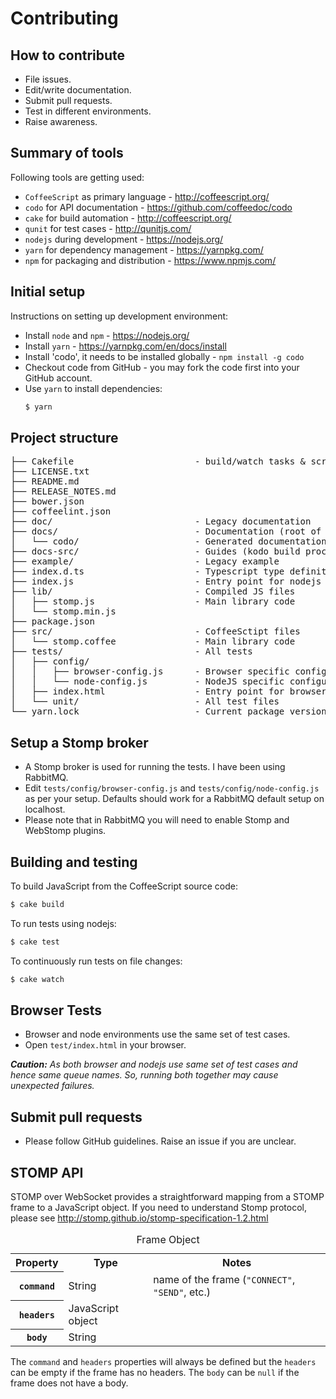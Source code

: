# Contributing

## How to contribute

* File issues.
* Edit/write documentation.
* Submit pull requests.
* Test in different environments.
* Raise awareness.

## Summary of tools

Following tools are getting used:

* `CoffeeScript` as primary language - http://coffeescript.org/
* `codo` for API documentation - https://github.com/coffeedoc/codo
* `cake` for build automation - http://coffeescript.org/
* `qunit` for test cases - http://qunitjs.com/
* `nodejs` during development - https://nodejs.org/
* `yarn` for dependency management - https://yarnpkg.com/
* `npm` for packaging and distribution - https://www.npmjs.com/

## Initial setup

Instructions on setting up development environment:

* Install `node` and `npm` - https://nodejs.org/
* Install `yarn` - https://yarnpkg.com/en/docs/install
* Install 'codo', it needs to be installed globally - `npm install -g codo`
* Checkout code from GitHub - you may fork the code first into your GitHub account.
* Use `yarn` to install dependencies:
    ```bash
    $ yarn
    ```

## Project structure

<pre>
├── Cakefile                       - build/watch tasks & scripts
├── LICENSE.txt
├── README.md
├── RELEASE_NOTES.md
├── bower.json
├── coffeelint.json
├── doc/                           - Legacy documentation
├── docs/                          - Documentation (root of GitHub pages)
│   └── codo/                      - Generated documentation
├── docs-src/                      - Guides (kodo build process uses it)
├── example/                       - Legacy example 
├── index.d.ts                     - Typescript type definitions
├── index.js                       - Entry point for nodejs
├── lib/                           - Compiled JS files
│   ├── stomp.js                   - Main library code
│   └── stomp.min.js
├── package.json
├── src/                           - CoffeeSctipt files
│   └── stomp.coffee               - Main library code
├── tests/                         - All tests
│   ├── config/
│   │   ├── browser-config.js      - Browser specific configuration
│   │   └── node-config.js         - NodeJS specific configuration
│   ├── index.html                 - Entry point for browser tests
│   └── unit/                      - All test files
└── yarn.lock                      - Current package versions
</pre>

## Setup a Stomp broker

* A Stomp broker is used for running the tests. I have been using RabbitMQ.
* Edit `tests/config/browser-config.js` and `tests/config/node-config.js` as per
  your setup. Defaults should work for a RabbitMQ default setup on localhost.
* Please note that in RabbitMQ you will need to enable Stomp and WebStomp plugins.

## Building and testing

To build JavaScript from the CoffeeScript source code:

```bash
$ cake build
```

To run tests using nodejs:

```bash
$ cake test
```

To continuously run tests on file changes:

```bash
$ cake watch
```

## Browser Tests

* Browser and node environments use the same set of test cases.
* Open `test/index.html` in your browser.

_**Caution:** As both browser and nodejs use same set of test cases and hence same queue
names. So, running both together may cause unexpected failures._

## Submit pull requests

* Please follow GitHub guidelines. Raise an issue if you are unclear.

## STOMP API

STOMP over WebSocket provides a straightforward mapping from a STOMP frame 
to a JavaScript object. If you need to understand Stomp protocol,
please see http://stomp.github.io/stomp-specification-1.2.html
                                                                  
<table>
<caption>Frame Object</caption>
<tr><th>Property<th>Type<th>Notes
<tr><th><code>command</code><td>String<td>name of the frame (<code>"CONNECT"</code>, <code>"SEND"</code>, etc.)
<tr><th><code>headers</code><td>JavaScript object<td>
<tr><th><code>body</code><td>String<td>
</table>


The `command` and `headers` properties will always be defined but the `headers` 
can be empty if the frame has no headers. The `body` can be `null` if the frame 
does not have a body.
